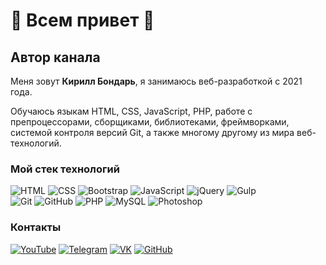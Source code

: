 # 👋 Всем привет 👋

<!--[![ITDoctor](https://github.com/morphIsmail/morphIsmail/blob/main/assets/header.jpg)](https://www.youtube.com/@user-bb3zo5xx3y/featured)-->

## Автор канала
Меня зовут **Кирилл Бондарь**, я занимаюсь веб-разработкой с 2021 года.

Обучаюсь языкам HTML, CSS, JavaScript, PHP, работе с препроцессорами, сборщиками, библиотеками, фреймворками, системой контроля версий Git, а также многому другому из мира веб-технологий. 

<!--### Последние видео на канале ITDoctor
- [#6 Фазы события, Всплытие и Делегирование на JavaScript](https://www.youtube.com/watch?v=prmY04RJb4A)
- [Практика по JavaScript для новичков, Задача 32 #shorts](https://www.youtube.com/watch?v=Te_V5X-yCJ0)
- [Конструктор страниц, плагин Elementor для Wordpress](https://www.youtube.com/watch?v=NKR0SanBqLQ)-->

<!--### Статистика на GitHub
![GitHub stats](https://github-readme-stats.vercel.app/api?username=morphIsmail&show_icons=true&hide=prs,issues,contribs&theme=dark)-->

### Мой стек технологий
![HTML](https://img.shields.io/badge/-HTML-333?style=for-the-badge&logo=html5)
![CSS](https://img.shields.io/badge/-CSS-333?style=for-the-badge&logo=css3&logoColor=blue)
![Bootstrap](https://img.shields.io/badge/-Bootstrap-333?style=for-the-badge&logo=Bootstrap)
![JavaScript](https://img.shields.io/badge/-JavaScript-333?style=for-the-badge&logo=javascript)
![jQuery](https://img.shields.io/badge/-jQuery-333?style=for-the-badge&logo=jQuery&logoColor=blue)
![Gulp](https://img.shields.io/badge/-Gulp-333?style=for-the-badge&logo=Gulp)  
![Git](https://img.shields.io/badge/-Git-333?style=for-the-badge&logo=Git)
![GitHub](https://img.shields.io/badge/-GitHub-333?style=for-the-badge&logo=GitHub)
![PHP](https://img.shields.io/badge/-PHP-333?style=for-the-badge&logo=PHP)
![MySQL](https://img.shields.io/badge/-MySQL-333?style=for-the-badge)
![Photoshop](https://img.shields.io/badge/-Photoshop-333?style=for-the-badge&logo=Photoshop)
<!--![SASS](https://img.shields.io/badge/-SASS-333?style=for-the-badge&logo=SASS)-->
<!--![Wordpress](https://img.shields.io/badge/-Wordpress-333?style=for-the-badge&logo=Wordpress&logoColor=blue)-->
<!--![phpMyAdmin](https://img.shields.io/badge/-phpMyAdmin-333?style=for-the-badge)-->
<!--![Blender](https://img.shields.io/badge/-Blender-333?style=for-the-badge&logo=Blender)-->
<!--![Unity](https://img.shields.io/badge/-Unity-333?style=for-the-badge&logo=Unity)-->

<!--![Top Langs](https://github-readme-stats.vercel.app/api/top-langs/?username=morphIsmail&layout=compact&theme=dark)-->

<!--### Донаты
[![Yoomoney](https://img.shields.io/badge/-Yoomoney-7f2bfd?style=for-the-badge)](https://yasobe.ru/na/itdoctor)
[![Boosty](https://img.shields.io/badge/-Boosty-FFA318?style=for-the-badge)](https://boosty.to/itdoctor)-->

### Контакты
[![YouTube](https://img.shields.io/badge/-YouTube-333?style=for-the-badge&logo=YouTube&logoColor=FF0000)](https://www.youtube.com/@user-bb3zo5xx3y/featured)
[![Telegram](https://img.shields.io/badge/-Telegram-333?style=for-the-badge&logo=telegram&logoColor=27A0D9)](https://t.me/YeLlow71)
[![VK](https://img.shields.io/badge/-VK-333?style=for-the-badge&logo=Vk&logoColor=27A0D9)](https://vk.com/yellow0w)
[![GitHub](https://img.shields.io/badge/-Мой_GitHub-333?style=for-the-badge&logo=GitHub&logoColor=fff)](https://github.com/BondarKirill)
<!--[![Instagram](https://img.shields.io/badge/-Instagram-333?style=for-the-badge&logo=instagram&logoColor=B4068E)](https://instagram.com/ismail_asanovich)-->


<!--
**BondarKirill/BondarKirill** is a ✨ _special_ ✨ repository because its `README.md` (this file) appears on your GitHub profile.

Here are some ideas to get you started:

- 🔭 I’m currently working on ...
- 🌱 I’m currently learning ...
- 👯 I’m looking to collaborate on ...
- 🤔 I’m looking for help with ...
- 💬 Ask me about ...
- 📫 How to reach me: ...
- 😄 Pronouns: ...
- ⚡ Fun fact: ...
-->
